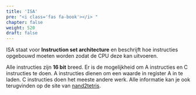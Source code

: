 ```yaml
---
title: 'ISA'
pre: "<i class='fas fa-book'></i> "
chapter: false
weight: 520
draft: false
---
```


ISA staat voor **Instruction set architecture** en beschrijft hoe instructies opgebouwd moeten worden zodat de CPU deze kan uitvoeren.

Alle instructies zijn **16 bit** breed. Er is de mogelijkheid om A instructies en C instructies te doen. A instructies dienen om een waarde in register A in te laden. C instructies doen het meeste andere werk. Alle informatie kan je ook terugvinden op de site van [nand2tetris](https://b1391bd6-da3d-477d-8c01-38cdf774495a.filesusr.com/ugd/44046b_7ef1c00a714c46768f08c459a6cab45a.pdf).